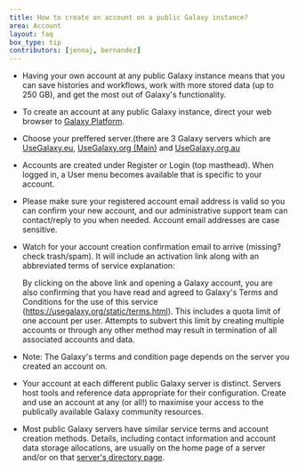 ```yaml
---
title: How to create an account on a public Galaxy instance?
area: Account
layout: faq
box_type: tip
contributors: [jennaj, bernandez]
---
```



- Having your own account at any public Galaxy instance means that you can save histories and workflows, work with more stored data (up to 250 GB), and get the most out of Galaxy's functionality.

- To create an account at any public Galaxy instance, direct your web browser to [Galaxy Platform](https://galaxyproject.org/use/).

- Choose your preffered server.(there are 3 Galaxy servers which are [UseGalaxy.eu](https://usegalaxy.eu/), [UseGalaxy.org (Main)](https://usegalaxy.org/) and 
  [UseGalaxy.org.au](https://usegalaxy.org.au/)

- Accounts are created under Register or Login (top masthead). When logged in, a User menu becomes available that is specific to your account.

- Please make sure your registered account email address is valid so you can confirm your new account, and our administrative support team can contact/reply to you when needed. Account email addresses are case sensitive. 

- Watch for your account creation confirmation email to arrive (missing? check trash/spam). It will include an activation link along with an abbreviated terms of service explanation:

  By clicking on the above link and opening a Galaxy account, you are also confirming that you have read and agreed to Galaxy's Terms and Conditions for the use of this service (https://usegalaxy.org/static/terms.html). This includes a quota limit of one account per user. Attempts to subvert this limit by creating multiple accounts or through any other method may result in termination of all associated accounts and data.
  
- Note: The Galaxy's terms and condition page depends on the server you created an account on.

- Your account at each different public Galaxy server is distinct. Servers host tools and reference data appropriate for their configuration. Create and use an account at any (or all!) to maximise your access to the publically available Galaxy community resources.

- Most public Galaxy servers have similar service terms and account creation methods. Details, including contact information and account data storage allocations, are usually on the home page of a server and/or on that [server's directory page](https://galaxyproject.org/use/).
